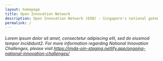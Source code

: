 ```yaml
---
layout: homepage
title: Open Innovation Network
description: Open Innovation Network (OIN) - Singapore's national gateway to open innovation challenges, upcoming activities, latest happenings, and resources.
permalink: /
---
```

<!-- Type your notification here - the notification bar will not appear if this is empty. For other changes, refer to _data/homepage.yml to edit the homepage -->

<!-- NIC Update -->
###### Lorem ipsum dolor sit amet, consectetur adipiscing elit, sed do eiusmod tempor incididunt2. For more information regarding National Innovation Challenges, please visit https://imda-oin-staging.netlify.app/ongoing-national-innovation-challenges/
